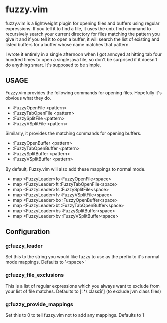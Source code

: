 # fuzzy.vim

fuzzy.vim is a lightweight plugin for opening files and buffers using regular
expressions. If you tell it to find a file, it uses the unix find command to
recursively search your current directory for files matching the pattern you
give it and if you tell it to open a buffer, it will search the list of existing
and listed buffers for a buffer whose name matches that pattern.

I wrote it entirely in a single afternoon when I got annoyed at hitting tab
four hundred times to open a single java file, so don't be surprised if it
doesn't do anything smart. It's supposed to be simple.


## USAGE

Fuzzy.vim provides the following commands for opening files. Hopefully it's
obvious what they do.

* :FuzzyOpenFile \<pattern\>
* :FuzzyTabOpenFile \<pattern\>
* :FuzzySplitFile \<pattern\>
* :FuzzyVSplitFile \<pattern\>

Similarly, it provides the matching commands for opening buffers.

* :FuzzyOpenBuffer \<pattern\>
* :FuzzyTabOpenBuffer \<pattern\>
* :FuzzySplitBuffer \<pattern\>
* :FuzzyVSplitBuffer \<pattern\>

By default, Fuzzy.vim will also add these mappings to normal mode.

* map \<FuzzyLeader\>fo :FuzzyOpenFile\<space\>
* map \<FuzzyLeader\>ft :FuzzyTabOpenFile\<space\>
* map \<FuzzyLeader\>fs :FuzzySplitFile\<space\>
* map \<FuzzyLeader\>fv :FuzzyVSplitFile\<space\>
* map \<FuzzyLeader\>bo :FuzzyOpenBuffer\<space\>
* map \<FuzzyLeader\>bt :FuzzyTabOpenBuffer\<space\>
* map \<FuzzyLeader\>bs :FuzzySplitBuffer\<space\>
* map \<FuzzyLeader\>bv :FuzzyVSplitBuffer\<space\>


## Configuration

### g:fuzzy\_leader
Set this to the string you would like fuzzy to use as the prefix to it's normal
mode mappings. Defaults to '\<space\>'

### g:fuzzy\_file\_exclusions
This is a list of regular expressions which you always want to exclude from your
list of file matches. Defaults to \['.\*\\.class$'\] (to exclude jvm class files)

### g:fuzzy\_provide\_mappings
Set this to 0 to tell fuzzy.vim not to add any mappings. Defaults to 1

